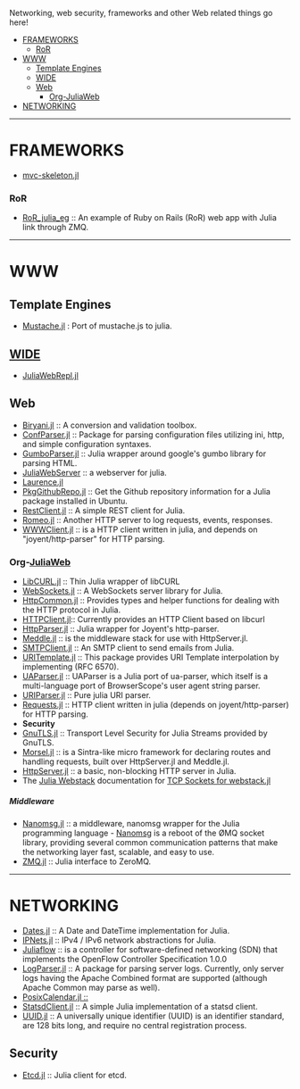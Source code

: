 Networking, web security, frameworks and other Web related things go here!

* [FRAMEWORKS](#frameworks)
   * [RoR](#ror)
* [WWW](#www)
   * [Template Engines](#template-engines)
   * [WIDE](#wide)
   * [Web](#web)
      + [Org-JuliaWeb](org-juliaweb)
* [NETWORKING](#networking)

----

# FRAMEWORKS
* [mvc-skeleton.jl](https://github.com/halla/mvc-skeleton.jl)

### RoR
* [RoR_julia_eg](https://github.com/Ken-B/RoR_julia_eg) :: An example of Ruby on Rails (RoR) web app with Julia link through ZMQ.

----

# WWW

## Template Engines
- [Mustache.jl](https://github.com/jverzani/Mustache.jl) : Port of mustache.js to julia.

## [WIDE](https://en.wikipedia.org/wiki/Web_integrated_development_environment)
- [JuliaWebRepl.jl](https://github.com/vtjnash/JuliaWebRepl.jl)

## Web
- [Biryani.jl](https://github.com/eraviart/Biryani.jl) :: A conversion and validation toolbox.
- [ConfParser.jl](https://github.com/templarlabs/ConfParser.jl) :: Package for parsing configuration files utilizing ini, http, and simple configuration syntaxes.
- [GumboParser.jl](https://github.com/porterjamesj/Gumbo.jl) :: Julia wrapper around google's gumbo library for parsing HTML.
- [JuliaWebServer](https://github.com/chzyer/JuliaWebServer) :: a webserver for julia.
- [Laurence.jl](https://github.com/mneudert/Laurence.jl)
- [PkgGithubRepo.jl](https://github.com/thiruk/PkgGithubRepo.jl) :: Get the Github repository information for a Julia package installed in Ubuntu.
- [RestClient.jl](https://github.com/analyzere/RestClient.jl) :: A simple REST client for Julia.
- [Romeo.jl](https://github.com/mneudert/Romeo.jl) :: Another HTTP server to log requests, events, responses.
- [WWWClient.jl](https://github.com/loladiro/WWWClient.jl) :: is a HTTP client written in julia, and depends on "joyent/http-parser" for HTTP parsing. 

### Org-[JuliaWeb](https://github.com/JuliaWeb)
   - [LibCURL.jl](https://github.com/JuliaWeb/LibCURL.jl) :: Thin Julia wrapper of libCURL
   - [WebSockets.jl](https://github.com/JuliaWeb/WebSockets.jl) :: A WebSockets server library for Julia.
   - [HttpCommon.jl](https://github.com/JuliaWeb/HttpCommon.jl) :: Provides types and helper functions for dealing with the HTTP protocol in Julia.
   - [HTTPClient.jl](https://github.com/JuliaWeb/HTTPClient.jl):: Currently provides an HTTP Client based on libcurl
   - [HttpParser.jl](https://github.com/JuliaWeb/HttpParser.jl) :: Julia wrapper for Joyent's http-parser.
   - [Meddle.jl](https://github.com/JuliaWeb/Meddle.jl) :: is the middleware stack for use with HttpServer.jl.
   - [SMTPClient.jl](https://github.com/JuliaWeb/SMTPClient.jl) :: An SMTP client to send emails from Julia.
   - [URITemplate.jl](https://github.com/JuliaWeb/URITemplate.jl) :: This package provides URI Template interpolation by implementing (RFC 6570).
   - [UAParser.jl](https://github.com/JuliaWeb/UAParser.jl) :: UAParser is a Julia port of ua-parser, which itself is a multi-language port of BrowserScope's user agent string parser.
   - [URIParser.jl](https://github.com/JuliaWeb/URIParser.jl) :: Pure julia URI parser.
   - [Requests.jl](https://github.com/JuliaWeb/Requests.jl) :: HTTP client written in julia (depends on joyent/http-parser) for HTTP parsing. 
   - **Security**
   - [GnuTLS.jl](https://github.com/JuliaWeb/GnuTLS.jl) :: Transport Level Security for Julia Streams provided by GnuTLS.
   - [Morsel.jl](https://github.com/JuliaLang/Morsel.jl) :: is a Sintra-like micro framework for declaring routes and handling requests, built over HttpServer.jl and Meddle.jl.
   - [HttpServer.jl](https://github.com/JuliaLang/HttpServer.jl) :: a basic, non-blocking HTTP server in Julia.
   - The [Julia Webstack](http://juliawebstack.org) documentation for [TCP Sockets for webstack.jl](http://blog.leahhanson.us/using-tcp-sockets-in-julia.html)
   

##### Middleware
- [Nanomsg.jl](https://github.com/quinnj/Nanomsg.jl) :: a middleware, nanomsg wrapper for the Julia programming language - [Nanomsg](http://nanomsg.org) is a reboot of the ØMQ socket library, providing several common communication patterns that make the networking layer fast, scalable, and easy to use. 
- [ZMQ.jl](https://github.com/JuliaLang/ZMQ.jl) :: Julia interface to ZeroMQ.

----

# NETWORKING
- [Dates.jl](https://github.com/quinnj/Dates.jl) :: A Date and DateTime implementation for Julia.
- [IPNets.jl](https://github.com/sbromberger/IPNets.jl) :: IPv4 / IPv6 network abstractions for Julia. 
- [Juliaflow](https://github.com/pchronz/juliaflow) :: is a controller for software-defined networking (SDN) that implements the OpenFlow Controller Specification 1.0.0
- [LogParser.jl](https://github.com/randyzwitch/LogParser.jl) :: A package for parsing server logs. Currently, only server logs having the Apache Combined format are supported (although Apache Common may parse as well).
- [PosixCalendar.jl ::](https://github.com/dejakaymac/PosixCalendar.jl)
- [StatsdClient.jl](https://github.com/forio/StatsdClient.jl) :: A simple Julia implementation of a statsd client.
- [UUID.jl](https://github.com/forio/UUID.jl) :: A universally unique identifier (UUID) is an identifier standard, are 128 bits long, and require no central registration process.

## Security
- [Etcd.jl](https://github.com/rened/Etcd.jl) :: Julia client for etcd.

